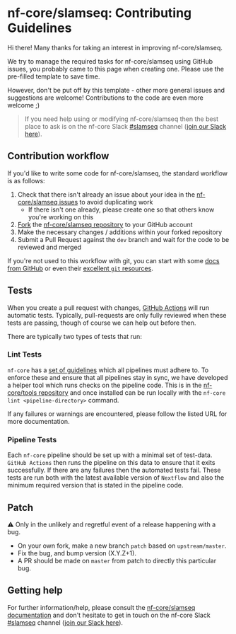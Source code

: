 # nf-core/slamseq: Contributing Guidelines

Hi there!
Many thanks for taking an interest in improving nf-core/slamseq.

We try to manage the required tasks for nf-core/slamseq using GitHub issues, you probably came to this page when creating one.
Please use the pre-filled template to save time.

However, don't be put off by this template - other more general issues and suggestions are welcome!
Contributions to the code are even more welcome ;)

> If you need help using or modifying nf-core/slamseq then the best place to ask is on the nf-core Slack [#slamseq](https://nfcore.slack.com/channels/slamseq) channel ([join our Slack here](https://nf-co.re/join/slack)).

## Contribution workflow

If you'd like to write some code for nf-core/slamseq, the standard workflow is as follows:

1. Check that there isn't already an issue about your idea in the [nf-core/slamseq issues](https://github.com/nf-core/slamseq/issues) to avoid duplicating work
    * If there isn't one already, please create one so that others know you're working on this
2. [Fork](https://help.github.com/en/github/getting-started-with-github/fork-a-repo) the [nf-core/slamseq repository](https://github.com/nf-core/slamseq) to your GitHub account
3. Make the necessary changes / additions within your forked repository
4. Submit a Pull Request against the `dev` branch and wait for the code to be reviewed and merged

If you're not used to this workflow with git, you can start with some [docs from GitHub](https://help.github.com/en/github/collaborating-with-issues-and-pull-requests) or even their [excellent `git` resources](https://try.github.io/).

## Tests

When you create a pull request with changes, [GitHub Actions](https://github.com/features/actions) will run automatic tests.
Typically, pull-requests are only fully reviewed when these tests are passing, though of course we can help out before then.

There are typically two types of tests that run:

### Lint Tests

`nf-core` has a [set of guidelines](https://nf-co.re/developers/guidelines) which all pipelines must adhere to.
To enforce these and ensure that all pipelines stay in sync, we have developed a helper tool which runs checks on the pipeline code. This is in the [nf-core/tools repository](https://github.com/nf-core/tools) and once installed can be run locally with the `nf-core lint <pipeline-directory>` command.

If any failures or warnings are encountered, please follow the listed URL for more documentation.

### Pipeline Tests

Each `nf-core` pipeline should be set up with a minimal set of test-data.
`GitHub Actions` then runs the pipeline on this data to ensure that it exits successfully.
If there are any failures then the automated tests fail.
These tests are run both with the latest available version of `Nextflow` and also the minimum required version that is stated in the pipeline code.

## Patch

:warning: Only in the unlikely and regretful event of a release happening with a bug.

* On your own fork, make a new branch `patch` based on `upstream/master`.
* Fix the bug, and bump version (X.Y.Z+1).
* A PR should be made on `master` from patch to directly this particular bug.

## Getting help

For further information/help, please consult the [nf-core/slamseq documentation](https://nf-co.re/slamseq/usage) and don't hesitate to get in touch on the nf-core Slack [#slamseq](https://nfcore.slack.com/channels/slamseq) channel ([join our Slack here](https://nf-co.re/join/slack)).

